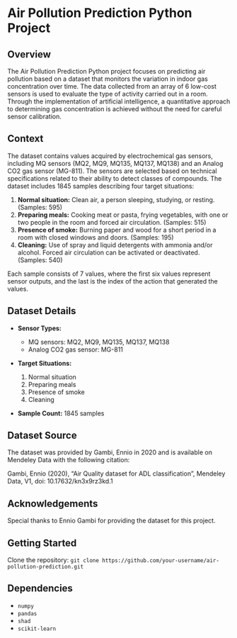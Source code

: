 # Air Pollution Prediction Python Project

## Overview

The Air Pollution Prediction Python project focuses on predicting air pollution based on a dataset that monitors the variation in indoor gas concentration over time. The data collected from an array of 6 low-cost sensors is used to evaluate the type of activity carried out in a room. Through the implementation of artificial intelligence, a quantitative approach to determining gas concentration is achieved without the need for careful sensor calibration.

## Context

The dataset contains values acquired by electrochemical gas sensors, including MQ sensors (MQ2, MQ9, MQ135, MQ137, MQ138) and an Analog CO2 gas sensor (MG-811). The sensors are selected based on technical specifications related to their ability to detect classes of compounds. The dataset includes 1845 samples describing four target situations:

1. **Normal situation:** Clean air, a person sleeping, studying, or resting. (Samples: 595)
2. **Preparing meals:** Cooking meat or pasta, frying vegetables, with one or two people in the room and forced air circulation. (Samples: 515)
3. **Presence of smoke:** Burning paper and wood for a short period in a room with closed windows and doors. (Samples: 195)
4. **Cleaning:** Use of spray and liquid detergents with ammonia and/or alcohol. Forced air circulation can be activated or deactivated. (Samples: 540)

Each sample consists of 7 values, where the first six values represent sensor outputs, and the last is the index of the action that generated the values.

## Dataset Details

- **Sensor Types:**
  - MQ sensors: MQ2, MQ9, MQ135, MQ137, MQ138
  - Analog CO2 gas sensor: MG-811

- **Target Situations:**
  1. Normal situation
  2. Preparing meals
  3. Presence of smoke
  4. Cleaning

- **Sample Count:** 1845 samples

## Dataset Source

The dataset was provided by Gambi, Ennio in 2020 and is available on Mendeley Data with the following citation:

Gambi, Ennio (2020), “Air Quality dataset for ADL classification”, Mendeley Data, V1, doi: 10.17632/kn3x9rz3kd.1

## Acknowledgements

Special thanks to Ennio Gambi for providing the dataset for this project.

 

## Getting Started

 Clone the repository: `git clone https://github.com/your-username/air-pollution-prediction.git`
 

## Dependencies

- `numpy`
- `pandas`
- `shad`
- `scikit-learn`
 

